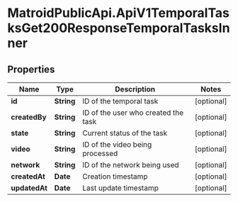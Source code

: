 # MatroidPublicApi.ApiV1TemporalTasksGet200ResponseTemporalTasksInner

## Properties

Name | Type | Description | Notes
------------ | ------------- | ------------- | -------------
**id** | **String** | ID of the temporal task | [optional] 
**createdBy** | **String** | ID of the user who created the task | [optional] 
**state** | **String** | Current status of the task | [optional] 
**video** | **String** | ID of the video being processed | [optional] 
**network** | **String** | ID of the network being used | [optional] 
**createdAt** | **Date** | Creation timestamp | [optional] 
**updatedAt** | **Date** | Last update timestamp | [optional] 


